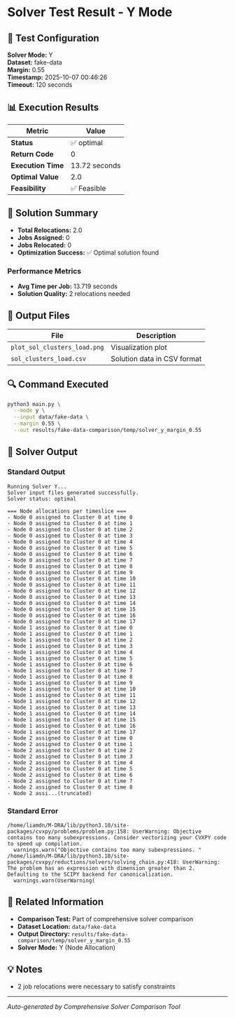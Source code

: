 # Solver Test Result - Y Mode

## 🔧 Test Configuration

**Solver Mode:** Y  
**Dataset:** fake-data  
**Margin:** 0.55  
**Timestamp:** 2025-10-07 00:46:26  
**Timeout:** 120 seconds  

## 📊 Execution Results

| Metric | Value |
|--------|-------|
| **Status** | ✅ optimal |
| **Return Code** | 0 |
| **Execution Time** | 13.72 seconds |
| **Optimal Value** | 2.0 |
| **Feasibility** | ✅ Feasible |

## 🎯 Solution Summary

- **Total Relocations:** 2.0
- **Jobs Assigned:** 0
- **Jobs Relocated:** 0
- **Optimization Success:** ✅ Optimal solution found

### Performance Metrics
- **Avg Time per Job:** 13.719 seconds
- **Solution Quality:** 2 relocations needed


## 📁 Output Files

| File | Description |
|------|-------------|
| `plot_sol_clusters_load.png` | Visualization plot |
| `sol_clusters_load.csv` | Solution data in CSV format |


## 🔍 Command Executed

```bash
python3 main.py \
  --mode y \
  --input data/fake-data \
  --margin 0.55 \
  --out results/fake-data-comparison/temp/solver_y_margin_0.55
```

## 📝 Solver Output

### Standard Output
```
Running Solver Y...
Solver input files generated successfully.
Solver status: optimal

=== Node allocations per timeslice ===
- Node 0 assigned to Cluster 0 at time 0
- Node 0 assigned to Cluster 0 at time 1
- Node 0 assigned to Cluster 0 at time 2
- Node 0 assigned to Cluster 0 at time 3
- Node 0 assigned to Cluster 0 at time 4
- Node 0 assigned to Cluster 0 at time 5
- Node 0 assigned to Cluster 0 at time 6
- Node 0 assigned to Cluster 0 at time 7
- Node 0 assigned to Cluster 0 at time 8
- Node 0 assigned to Cluster 0 at time 9
- Node 0 assigned to Cluster 0 at time 10
- Node 0 assigned to Cluster 0 at time 11
- Node 0 assigned to Cluster 0 at time 12
- Node 0 assigned to Cluster 0 at time 13
- Node 0 assigned to Cluster 0 at time 14
- Node 0 assigned to Cluster 0 at time 15
- Node 0 assigned to Cluster 0 at time 16
- Node 0 assigned to Cluster 0 at time 17
- Node 1 assigned to Cluster 0 at time 0
- Node 1 assigned to Cluster 0 at time 1
- Node 1 assigned to Cluster 0 at time 2
- Node 1 assigned to Cluster 0 at time 3
- Node 1 assigned to Cluster 0 at time 4
- Node 1 assigned to Cluster 0 at time 5
- Node 1 assigned to Cluster 0 at time 6
- Node 1 assigned to Cluster 0 at time 7
- Node 1 assigned to Cluster 0 at time 8
- Node 1 assigned to Cluster 0 at time 9
- Node 1 assigned to Cluster 0 at time 10
- Node 1 assigned to Cluster 0 at time 11
- Node 1 assigned to Cluster 0 at time 12
- Node 1 assigned to Cluster 0 at time 13
- Node 1 assigned to Cluster 0 at time 14
- Node 1 assigned to Cluster 0 at time 15
- Node 1 assigned to Cluster 0 at time 16
- Node 1 assigned to Cluster 0 at time 17
- Node 2 assigned to Cluster 0 at time 0
- Node 2 assigned to Cluster 0 at time 1
- Node 2 assigned to Cluster 0 at time 2
- Node 2 assigned to Cluster 0 at time 3
- Node 2 assigned to Cluster 0 at time 4
- Node 2 assigned to Cluster 0 at time 5
- Node 2 assigned to Cluster 0 at time 6
- Node 2 assigned to Cluster 0 at time 7
- Node 2 assigned to Cluster 0 at time 8
- Node 2 assi...(truncated)
```

### Standard Error
```
/home/liamdn/M-DRA/lib/python3.10/site-packages/cvxpy/problems/problem.py:158: UserWarning: Objective contains too many subexpressions. Consider vectorizing your CVXPY code to speed up compilation.
  warnings.warn("Objective contains too many subexpressions. "
/home/liamdn/M-DRA/lib/python3.10/site-packages/cvxpy/reductions/solvers/solving_chain.py:418: UserWarning: The problem has an expression with dimension greater than 2. Defaulting to the SCIPY backend for canonicalization.
  warnings.warn(UserWarning(

```

## 🔗 Related Information

- **Comparison Test:** Part of comprehensive solver comparison
- **Dataset Location:** `data/fake-data`
- **Output Directory:** `results/fake-data-comparison/temp/solver_y_margin_0.55`
- **Solver Mode:** Y (Node Allocation)

## 💡 Notes

- 2 job relocations were necessary to satisfy constraints

---

*Auto-generated by Comprehensive Solver Comparison Tool*